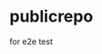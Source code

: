 # publicrepo
for e2e test






















































































